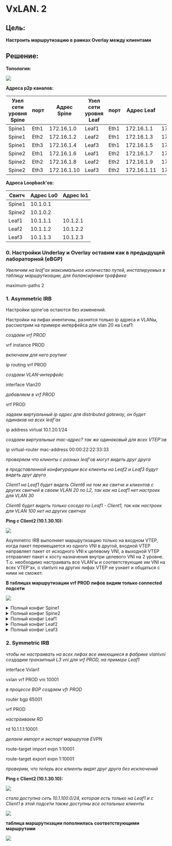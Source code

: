 # VxLAN. 2

## Цель:

**Настроить маршрутизацию в рамках Overlay между клиентами**


## Решение:

**Топология:**

![](images/lab6.jpg)


**Адреса p2p каналов:**

|  Узел сети уровня Spine | порт| Адрес Spine    | Узел сети уровня Leaf | порт | Адрес Leaf     | Сеть           |
|---------|---|-------------|-----------|---------|---|----------------|
| Spine1 | Eth1   | 172.16.1.0  | Leaf1 |Eth1    | 172.16.1.1 | 172.16.1.0/31  |
| Spine1 | Eth2   | 172.16.1.2  | Leaf2 |Eth1    | 172.16.1.3 | 172.16.1.2/31  |
| Spine1 | Eth3   | 172.16.1.4  | Leaf3 |Eth1    | 172.16.1.5 | 172.16.1.4/31  |
| Spine2 | Eth1   | 172.16.1.6  | Leaf1 |Eth2    | 172.16.1.7 | 172.16.1.6/31  |
| Spine2 | Eth2   | 172.16.1.8  | Leaf2 |Eth2    | 172.16.1.9 | 172.16.1.8/31  |
| Spine2 | Eth3   | 172.16.1.10  | Leaf3 |Eth2    | 172.16.1.11| 172.16.1.10/31   |

**Адреса Loopback'ов:**

| Свитч  | Адрес Lo0  | Адрес lo1 | 
|--------|------------|-----------|
| Spine1 | 10.1.0.1 |             |   
| Spine2 | 10.1.0.2 |             | 
| Leaf1  | 10.1.1.1 | 10.1.2.1    | 
| Leaf2  | 10.1.1.2 | 10.1.2.2    |
| Leaf3  | 10.1.1.3 | 10.1.2.3    |


### 0. Настройки Underlay и Overlay оставим как в предыдущей лабораторной (eBGP)

*Увеличим на leaf'ах максимальное количество путей, инсталируемых в таблицу маршрутизации, для балансировки траффика*

maximum-paths 2

### 1. Asymmetric IRB

Настройки spine'ов остаются без изменений.

Настройки на лифах инентичны, разнятся только ip адреса и VLANы, рассмотрим на примере интерфейса для vlan 20 на Leaf1:

*создаем vrf PROD*

vrf instance PROD

*включаем для него роутинг*

ip routing vrf PROD

*создаем VLAN-интерфейс*

interface Vlan20

*добавляем в vrf PROD*

vrf PROD

*задаем виртуальный ip адрес для distributed gateway, он будет одинаков на всех leaf'ах*

ip address virtual 10.1.20.1/24

*создаем виртуальные mac-адрес? так же одинаковый для всех VTEP'ов*

ip virtual-router mac-address 00:00:22:22:33:33

*проверяем что клиенты с разных leaf'ов могут видеть друг друга*

*в представленной конфигурации все клиенты на Leaf2 и Leaf3 будут видеть друг друга*

*Client1 на Leaf1 будет видеть Client6 на том же свитче и клиентов с других свитчей в своем VLAN 20 по L2, так как на Leaf1 нет настроек для VLAN 30*

*Client6 будет видеть только соседа по Leaf1 - Client1, так как настроек для VLAN 100 нет на других свитчах*

**Ping c Client2 (10.1.30.10):**

![](images/cl2-ping.jpg)

Asymmetric IRB выполняет маршрутизацию только на входном VTEP, когда пакет перемещается из одного VNI в другой, входной VTEP направляет пакет от исходного VNI к целевому VNI, а выходной VTEP отправляет пакет к хосту назначения внутри целевого VNI на 2 уровне.
Т.о. необходимо настраивать все VLAN'ы и соответствующие им VNI на всех VTEP'ах, о vlan\vni на других лифах VTEP не узнает и общаться с ними не сможет.

**В таблицах маршрутизации vrf PROD лифов видим только connected подсети**

![](images/asym.route.jpg)

<details>
<summary>Полный конфиг Spine1</summary>
<pre><code>
! Command: show running-config
! device: Spine1 (vEOS-lab, EOS-4.26.4M)
!
! boot system flash:/vEOS-lab.swi
!
no aaa root
!
transceiver qsfp default-mode 4x10G
!
service routing protocols model multi-agent
!
hostname Spine1
!
spanning-tree mode mstp
!
clock timezone Europe/Moscow
!
interface Ethernet1
   no switchport
   ip address 172.16.1.0/31
!
interface Ethernet2
   no switchport
   ip address 172.16.1.2/31
!
interface Ethernet3
   no switchport
   ip address 172.16.1.4/31
!
interface Ethernet4
!
interface Ethernet5
!
interface Ethernet6
!
interface Ethernet7
!
interface Ethernet8
!
interface Loopback0
   ip address 10.1.0.1/32
!
interface Management1
!
ip routing
!
ip prefix-list LOOPBACKS seq 10 permit 10.1.0.0/22 le 32
!
mpls ip
!
route-map LOOPBACKS permit 10
   match ip address prefix-list LOOPBACKS
!
peer-filter AS_FILTER
   10 match as-range 65001-65999 result accept
!
router bgp 65000
   router-id 10.1.0.1
   bgp listen range 10.1.0.0/22 peer-group LEAF_OVERLAY peer-filter LEAF_AS_RANGE
   bgp listen range 172.16.1.0/24 peer-group LEAF_UNDERLAY peer-filter AS_FILTER
   neighbor LEAF_OVERLAY peer group
   neighbor LEAF_OVERLAY update-source Loopback0
   neighbor LEAF_OVERLAY ebgp-multihop 2
   neighbor LEAF_OVERLAY send-community
   neighbor LEAF_UNDERLAY peer group
   redistribute connected route-map LOOPBACKS
   !
   address-family evpn
      neighbor LEAF_OVERLAY activate
   !
   address-family ipv4
      no neighbor LEAF_OVERLAY activate
!
end
</code></pre>
</details>

<details>
<summary>Полный конфиг Spine2</summary>
<pre><code>
! Command: show running-config
! device: Spine2 (vEOS-lab, EOS-4.26.4M)
!
! boot system flash:/vEOS-lab.swi
!
no aaa root
!
transceiver qsfp default-mode 4x10G
!
service routing protocols model multi-agent
!
hostname Spine2
!
spanning-tree mode mstp
!
clock timezone Europe/Moscow
!
interface Ethernet1
   no switchport
   ip address 172.16.1.6/31
!
interface Ethernet2
   no switchport
   ip address 172.16.1.8/31
!
interface Ethernet3
   no switchport
   ip address 172.16.1.10/31
!
interface Ethernet4
!
interface Ethernet5
!
interface Ethernet6
!
interface Ethernet7
!
interface Ethernet8
!
interface Loopback0
   ip address 10.1.0.2/32
!
interface Management1
!
ip routing
!
ip prefix-list LOOPBACKS seq 10 permit 10.1.0.0/22 le 32
!
mpls ip
!
route-map LOOPBACKS permit 10
   match ip address prefix-list LOOPBACKS
!
peer-filter AS_FILTER
   10 match as-range 65001-65999 result accept
!
router bgp 65000
   router-id 10.1.0.1
   bgp listen range 10.1.0.0/22 peer-group LEAF_OVERLAY peer-filter LEAF_AS_RANGE
   bgp listen range 172.16.1.0/24 peer-group LEAF_UNDERLAY peer-filter AS_FILTER
   neighbor LEAF_OVERLAY peer group
   neighbor LEAF_OVERLAY update-source Loopback0
   neighbor LEAF_OVERLAY ebgp-multihop 2
   neighbor LEAF_OVERLAY send-community
   neighbor LEAF_UNDERLAY peer group
   redistribute connected route-map LOOPBACKS
   !
   address-family evpn
      neighbor LEAF_OVERLAY activate
   !
   address-family ipv4
      no neighbor LEAF_OVERLAY activate
!
end
</code></pre>
</details>

<details>
<summary>Полный конфиг Leaf1</summary>
<pre><code>
! Command: show running-config
! device: Leaf1 (vEOS-lab, EOS-4.26.4M)
!
! boot system flash:/vEOS-lab.swi
!
no aaa root
!
transceiver qsfp default-mode 4x10G
!
service routing protocols model multi-agent
!
hostname Leaf1
!
spanning-tree mode mstp
!
clock timezone Europe/Moscow
!
vlan 20,100
!
vrf instance PROD
!
interface Ethernet1
   no switchport
   ip address 172.16.1.1/31
!
interface Ethernet2
   no switchport
   ip address 172.16.1.7/31
!
interface Ethernet3
   switchport access vlan 20
!
interface Ethernet4
   switchport access vlan 100
!
interface Ethernet5
!
interface Ethernet6
!
interface Ethernet7
!
interface Ethernet8
!
interface Loopback0
   ip address 10.1.1.1/32
!
interface Loopback1
   ip address 10.1.2.1/32
!
interface Management1
!
interface Vlan20
   vrf PROD
   ip address virtual 10.1.20.1/24
!
interface Vlan100
   vrf PROD
   ip address virtual 10.1.100.1/24
!
interface Vxlan1
   vxlan source-interface Loopback1
   vxlan udp-port 4789
   vxlan vlan 20 vni 10020
   vxlan vlan 100 vni 10100
!
ip virtual-router mac-address 00:00:22:22:33:33
!
ip routing
ip routing vrf PROD
!
ip prefix-list LOOPBACKS seq 10 permit 10.1.0.0/22 le 32
!
mpls ip
!
route-map LOOPBACKS permit 10
   match ip address prefix-list LOOPBACKS
!
router bgp 65001
   router-id 10.1.1.1
   maximum-paths 2
   neighbor SPINE_OVERLAY peer group
   neighbor SPINE_OVERLAY remote-as 65000
   neighbor SPINE_OVERLAY update-source Loopback0
   neighbor SPINE_OVERLAY ebgp-multihop 2
   neighbor SPINE_OVERLAY send-community
   neighbor SPINE_UNDERLAY peer group
   neighbor SPINE_UNDERLAY remote-as 65000
   neighbor 10.1.0.1 peer group SPINE_OVERLAY
   neighbor 10.1.0.2 peer group SPINE_OVERLAY
   neighbor 172.16.1.0 peer group SPINE_UNDERLAY
   neighbor 172.16.1.6 peer group SPINE_UNDERLAY
   redistribute connected route-map LOOPBACKS
   !
   vlan 100
      rd 10.1.1.1:10100
      route-target both 1:10100
      redistribute learned
   !
   vlan 20
      rd 10.1.1.1:10020
      route-target both 1:10020
      redistribute learned
   !
   address-family evpn
      neighbor SPINE_OVERLAY activate
   !
   address-family ipv4
      no neighbor SPINE_OVERLAY activate
!
end
</code></pre>
</details>

<details>
<summary>Полный конфиг Leaf2</summary>
<pre><code>
! Command: show running-config
! device: Leaf2 (vEOS-lab, EOS-4.26.4M)
!
! boot system flash:/vEOS-lab.swi
!
no aaa root
!
transceiver qsfp default-mode 4x10G
!
service routing protocols model multi-agent
!
hostname Leaf2
!
spanning-tree mode mstp
!
clock timezone Europe/Moscow
!
vlan 20,30
!
vrf instance PROD
!
interface Ethernet1
   no switchport
   ip address 172.16.1.3/31
!
interface Ethernet2
   no switchport
   ip address 172.16.1.9/31
!
interface Ethernet3
   switchport access vlan 30
!
interface Ethernet4
   switchport access vlan 20
!
interface Ethernet5
!
interface Ethernet6
!
interface Ethernet7
!
interface Ethernet8
!
interface Loopback0
   ip address 10.1.1.2/32
!
interface Loopback1
   ip address 10.1.2.2/32
!
interface Management1
!
interface Vlan20
   vrf PROD
   ip address virtual 10.1.20.1/24
!
interface Vlan30
   vrf PROD
   ip address virtual 10.1.30.1/24
!
interface Vxlan1
   vxlan source-interface Loopback1
   vxlan udp-port 4789
   vxlan vlan 20 vni 10020
   vxlan vlan 30 vni 10030
!
ip virtual-router mac-address 00:00:22:22:33:33
!
ip routing
ip routing vrf PROD
!
ip prefix-list LOOPBACKS seq 10 permit 10.1.0.0/22 le 32
!
mpls ip
!
route-map LOOPBACKS permit 10
   match ip address prefix-list LOOPBACKS
!
router bgp 65002
   router-id 10.1.1.2
   maximum-paths 2
   neighbor SPINE_OVERLAY peer group
   neighbor SPINE_OVERLAY remote-as 65000
   neighbor SPINE_OVERLAY update-source Loopback0
   neighbor SPINE_OVERLAY ebgp-multihop 2
   neighbor SPINE_OVERLAY send-community
   neighbor SPINE_UNDERLAY peer group
   neighbor SPINE_UNDERLAY remote-as 65000
   neighbor 10.1.0.1 peer group SPINE_OVERLAY
   neighbor 10.1.0.2 peer group SPINE_OVERLAY
   neighbor 172.16.1.2 peer group SPINE_UNDERLAY
   neighbor 172.16.1.8 peer group SPINE_UNDERLAY
   redistribute connected route-map LOOPBACKS
   !
   vlan 20
      rd 10.1.1.2:10020
      route-target both 1:10020
      redistribute learned
   !
   vlan 30
      rd 10.1.1.2:10030
      route-target both 1:10030
      redistribute learned
   !
   address-family evpn
      neighbor SPINE_OVERLAY activate
   !
   address-family ipv4
      no neighbor SPINE_OVERLAY activate
!
end
</code></pre>
</details>

<details>
<summary>Полный конфиг Leaf3</summary>
<pre><code>
! Command: show running-config
! device: Leaf3 (vEOS-lab, EOS-4.26.4M)
!
! boot system flash:/vEOS-lab.swi
!
no aaa root
!
transceiver qsfp default-mode 4x10G
!
service routing protocols model multi-agent
!
hostname Leaf3
!
spanning-tree mode mstp
!
clock timezone Europe/Moscow
!
vlan 20,30
!
vrf instance PROD
!
interface Ethernet1
   no switchport
   ip address 172.16.1.5/31
!
interface Ethernet2
   no switchport
   ip address 172.16.1.11/31
!
interface Ethernet3
   switchport access vlan 30
!
interface Ethernet4
   switchport access vlan 20
!
interface Ethernet5
!
interface Ethernet6
!
interface Ethernet7
!
interface Ethernet8
!
interface Loopback0
   ip address 10.1.1.3/32
!
interface Loopback1
   ip address 10.1.2.3/32
!
interface Management1
!
interface Vlan20
   vrf PROD
   ip address virtual 10.1.20.1/24
!
interface Vlan30
   vrf PROD
   ip address virtual 10.1.30.1/24
!
interface Vxlan1
   vxlan source-interface Loopback1
   vxlan udp-port 4789
   vxlan vlan 20,30 vni 10020,10030
!
ip virtual-router mac-address 00:00:22:22:33:33
!
ip routing
ip routing vrf PROD
!
ip prefix-list LOOPBACKS seq 10 permit 10.1.0.0/22 le 32
!
mpls ip
!
route-map LOOPBACKS permit 10
   match ip address prefix-list LOOPBACKS
!
router bgp 65003
   router-id 10.1.1.3
   maximum-paths 2
   neighbor SPINE_OVERLAY peer group
   neighbor SPINE_OVERLAY remote-as 65000
   neighbor SPINE_OVERLAY update-source Loopback0
   neighbor SPINE_OVERLAY ebgp-multihop 2
   neighbor SPINE_OVERLAY send-community
   neighbor SPINE_UNDERLAY peer group
   neighbor SPINE_UNDERLAY remote-as 65000
   neighbor 10.1.0.1 peer group SPINE_OVERLAY
   neighbor 10.1.0.2 peer group SPINE_OVERLAY
   neighbor 172.16.1.4 peer group SPINE_UNDERLAY
   neighbor 172.16.1.10 peer group SPINE_UNDERLAY
   redistribute connected route-map LOOPBACKS
   !
   vlan 20
      rd 10.1.1.3:10020
      route-target both 1:10020
      redistribute learned
   !
   vlan 30
      rd 10.1.1.3:10030
      route-target both 1:10030
      redistribute learned
   !
   address-family evpn
      neighbor SPINE_OVERLAY activate
   !
   address-family ipv4
      no neighbor SPINE_OVERLAY activate
!
end
</code></pre>
</details>


### 2. Symmetric IRB

*чтобы не настраивать на всех лифах все имеющиеся в фабрике vlan\vni создадим транзитный L3 vni для vrf PROD, на примере Leaf1*

interface Vxlan1

   vxlan vrf PROD vni 10001

*в процессе BGP создаем vfr PROD*   

router bgp 65001

   vrf PROD

*настраиваем RD*

rd 10.1.1.1:10001

*делаем импорт и экспорт маршрутов EVPN*

route-target import evpn 1:10001

route-target export evpn 1:10001

*проверим, что теперь все клиенты видят друг друга без исключений*

**Ping c Client2 (10.1.30.10):**

![](images/cl2-ping-sym.jpg)

*стала доступна сеть 10.1.100.0/24, которая есть только на Leaf1 и с Client1 в этой подсети также доступны все остальные клиенты*

![](images/cl1-ping-sym.jpg)

**таблица маршрутизации пополнилась соответствующими маршрутами**

![](images/sym.route.l1.jpg)














